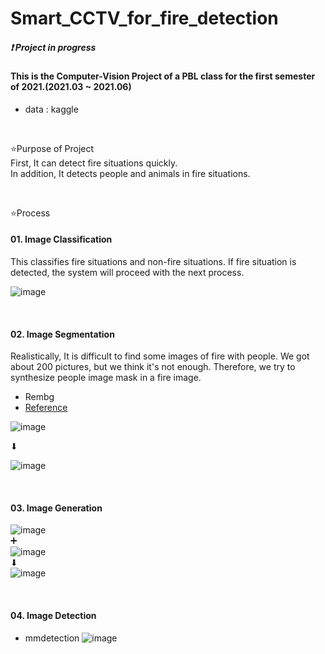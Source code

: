 # Smart_CCTV_for_fire_detection
##### ❗ Project in progress
#### This is the Computer-Vision Project of a PBL class for the first semester of 2021.(2021.03 ~ 2021.06)

- data : kaggle


<br/>

⭐Purpose of Project <br/>
First, It can detect fire situations quickly. <br/>
In addition, It detects people and animals in fire situations.

<br/>

⭐Process

#### 01. Image Classification
This classifies fire situations and non-fire situations.
If fire situation is detected, the system will proceed with the next process.

![image](https://user-images.githubusercontent.com/75927569/118815403-2e173e80-b8ec-11eb-80b8-162a5cc4f5cc.png)

<br/>

#### 02. Image Segmentation
Realistically, It is difficult to find some images of fire with people. 
We got about 200 pictures, but we think it's not enough.
Therefore, we try to synthesize people image mask in a fire image.
- Rembg
- [Reference](https://github.com/danielgatis/rembg.git)

![image](https://user-images.githubusercontent.com/75927569/118816283-fa88e400-b8ec-11eb-9a72-de97ef72ffe1.png)

⬇

![image](https://user-images.githubusercontent.com/75927569/118816391-17bdb280-b8ed-11eb-8e9f-0c081c94a55d.png)

<br/>

#### 03. Image Generation
![image](https://user-images.githubusercontent.com/75927569/118816477-2a37ec00-b8ed-11eb-92c2-5aeff260e3c7.png) <br/>
➕<br/>
![image](https://user-images.githubusercontent.com/75927569/118816503-30c66380-b8ed-11eb-9da5-c2729de24427.png)<br/>
⬇<br/>
![image](https://user-images.githubusercontent.com/75927569/118816527-358b1780-b8ed-11eb-951d-aa7663c6a7ac.png) <br/>


<br/>

#### 04. Image Detection
- mmdetection
![image](https://user-images.githubusercontent.com/75927569/118816587-49cf1480-b8ed-11eb-9b7d-3421561b0b11.png)



